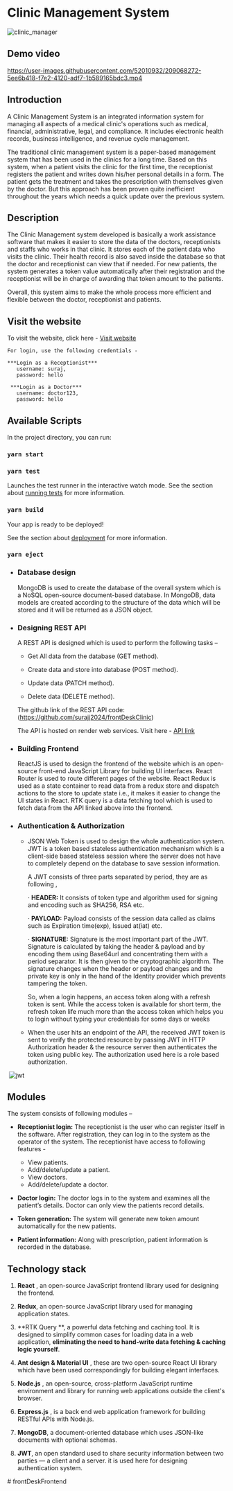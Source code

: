 # Clinic Management System



![clinic_manager](https://user-images.githubusercontent.com/52010932/208830805-63e96c8d-71e6-409a-8b92-0495e1726d96.png)


## Demo video
https://user-images.githubusercontent.com/52010932/209068272-5ee6b418-f7e2-4120-adf7-1b589165bdc3.mp4


## Introduction

A Clinic Management System is an integrated information system for managing all aspects of a medical clinic's operations such as medical, financial, administrative, legal, and compliance. It includes electronic health records, business intelligence, and revenue cycle management. 

The traditional clinic management system is a paper-based management system that has been used in the clinics for a long time. Based on this system, when a patient visits the clinic for the first time, the receptionist registers the patient and writes down his/her personal details in a form. The patient gets the treatment and takes the prescription with themselves given by the doctor. But this approach has been proven quite inefficient throughout the years which needs a quick update over the previous system. 



## Description

The Clinic Management system developed is basically a work assistance software that makes it easier to store the data of the doctors, receptionists and staffs who works in that clinic. It stores each of the patient data who visits the clinic. Their health record is also saved inside the database so that the doctor and receptionist can view that if needed. For new patients, the system generates a token value automatically after their registration and the receptionist will be in charge of awarding that token amount to the patients.

Overall, this system aims to make the whole process more efficient and flexible between the doctor, receptionist and patients.


## Visit the website
To visit the website, click here - [Visit website](https://front-desk-frontend.vercel.app/)

```
For login, use the following credentials - 

***Login as a Receptionist***
   username: suraj,
   password: hello
   
 ***Login as a Doctor***
   username: doctor123,
   password: hello 
```



## Available Scripts

In the project directory, you can run:

### `yarn start`


### `yarn test`

Launches the test runner in the interactive watch mode.
See the section about [running tests](https://facebook.github.io/create-react-app/docs/running-tests) for more information.

### `yarn build`

Your app is ready to be deployed!

See the section about [deployment](https://facebook.github.io/create-react-app/docs/deployment) for more information.

### `yarn eject`

- ### Database design

  MongoDB is used to create the database of the overall system which is a NoSQL open-source document-based database. In MongoDB, data models are created according to the structure of the data which will be stored and it will be returned as a JSON object. 

  

- ### Designing REST API

  A REST API is designed which is used to perform the following tasks –

  - Get All data from the database (GET method).

  - Create data and store into database (POST method).

  - Update data (PATCH method).

  - Delete data (DELETE method).

  

   The github link of the REST API code:  (https://github.com/surajj2024/frontDeskClinic)
 
   The API is hosted on render web services. Visit here - [API link](https://frontdeskclinic.onrender.com/)
 



- ### Building Frontend

  ReactJS is used to design the frontend of the website which is an open-source front-end JavaScript Library for building UI interfaces. React Router is used to route different pages of the website. React Redux is used as a state container to read data from a redux store and dispatch actions to the store to update state i.e., it makes it easier to change the UI states in React. RTK query is a data fetching tool which is used to fetch data from the API linked above into the frontend.

  

- ### Authentication & Authorization

  - JSON Web Token is used to design the whole authentication system. JWT is a token based stateless authentication mechanism which is a client-side based stateless session where the server does not have to completely depend on the database to save session information.

    A JWT consists of three parts separated by period, they are as following ,

    ·    **HEADER:** It consists of token type and algorithm used for signing and encoding such as SHA256, RSA etc.

    ·    **PAYLOAD:** Payload consists of the session data called as claims such as Expiration time(exp), Issued at(iat) etc.

    ·    **SIGNATURE:** Signature is the most important part of the JWT. Signature is calculated by taking the header & payload and by encoding them 							using Base64url and concentrating them with a period separator. It is then given to the cryptographic algorithm. The signature 							changes when the header or payload changes and the private key is only in the hand of the Identity provider which prevents 							tampering the token.

    So, when a login happens, an access token along with a refresh token is sent. While the access token is available for short term, the refresh token life much more than the access token which helps you to login without typing your credentials for some days or weeks  

    

  - When the user hits an endpoint of the API, the received JWT token is sent to verify the protected resource by passing JWT in HTTP Authorization header & the resource server then authenticates the token using public key. The authorization used here is a role based authorization.



​															![jwt](https://user-images.githubusercontent.com/52010932/208853671-a71f1114-8194-4dd8-8698-8d5950174641.png)		


## Modules

The system consists of following modules – 

- **Receptionist login:** The receptionist is the user who can register itself in the software. After registration, they can log in to the system as the operator of the system. The receptionist have access to following features - 
  - View patients.
  - Add/delete/update a patient.
  - View doctors.
  - Add/delete/update a doctor.

 

- **Doctor login:** The doctor logs in to the system and examines all the patient’s details. Doctor can only view the patients record details.

 

- **Token generation:** The system will generate new token amount automatically for the new patients.

 

- **Patient information:** Along with prescription, patient information is recorded in the database.



## Technology stack

1. **React** , an open-source JavaScript frontend library used for designing the frontend.

   

2. **Redux**, an open-source JavaScript library used for managing application states.

   

3. **RTK Query **, a powerful data fetching and caching tool. It is designed to simplify common cases for loading data in a web application, **eliminating the need to hand-write data fetching & caching logic yourself**.

   

4. **Ant design & Material UI** , these are two open-source React UI library which have been used correspondingly for building elegant interfaces.

   

5. **Node.js**  , an open-source, cross-platform JavaScript runtime environment and library for running web applications outside the client's browser.

   

6. **Express.js**  , is a back end web application framework for building RESTful APIs with Node.js.

   

7.  **MongoDB**, a document-oriented database which uses JSON-like documents with optional schemas.

   

8.  **JWT**, an open standard used to share security information between two parties — a client and a server. it is used here for designing authentication system.

   



#   f r o n t D e s k F r o n t e n d 
 
 
